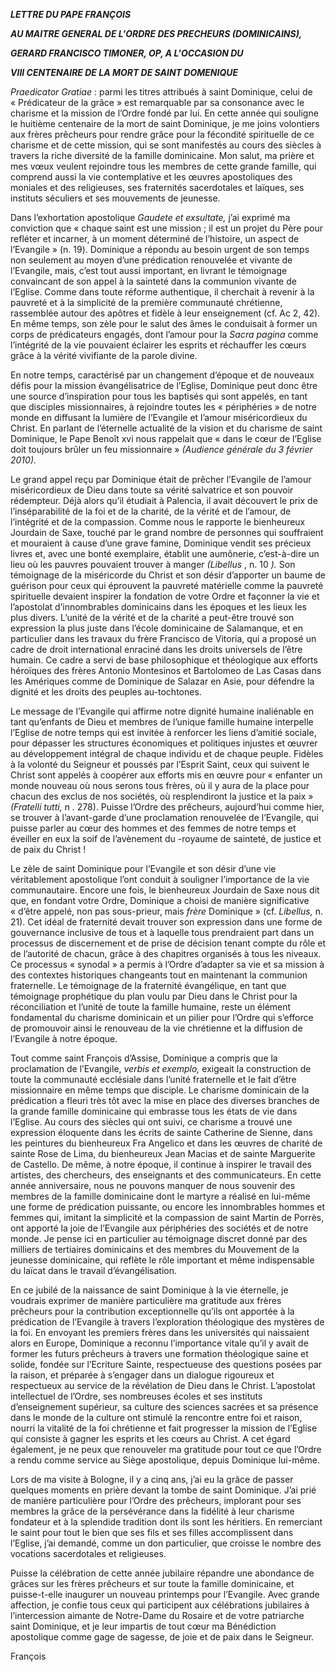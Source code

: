 ***LETTRE DU PAPE FRANÇOIS***

***AU MAITRE GENERAL DE L'ORDRE DES PRECHEURS (DOMINICAINS),***

***GERARD FRANCISCO TIMONER, OP, A L'OCCASION DU***

***VIII CENTENAIRE DE LA MORT DE SAINT DOMENIQUE***

*Praedicator Gratiae* : parmi les titres attribués à saint Dominique, celui de « Prédicateur de la grâce » est remarquable par sa consonance avec le charisme et la mission de l’Ordre fondé par lui. En cette année qui souligne le huitième centenaire de la mort de saint Dominique, je me joins volontiers aux frères prêcheurs pour rendre grâce pour la fécondité spirituelle de ce charisme et de cette mission, qui se sont manifestés au cours des siècles à travers la riche diversité de la famille dominicaine. Mon salut, ma prière et mes vœux veulent rejoindre tous les membres de cette grande famille, qui comprend aussi la vie contemplative et les œuvres apostoliques des moniales et des religieuses, ses fraternités sacerdotales et laïques, ses instituts séculiers et ses mouvements de jeunesse.

Dans l’exhortation apostolique *Gaudete et exsultate,* j’ai exprimé ma conviction que « chaque saint est une mission ; il est un projet du Père pour refléter et incarner, à un moment déterminé de l’histoire, un aspect de l’Evangile » (n. 19). Dominique a répondu au besoin urgent de son temps non seulement au moyen d’une prédication renouvelée et vivante de l’Evangile, mais, c’est tout aussi important, en livrant le témoignage convaincant de son appel à la sainteté dans la communion vivante de l’Eglise. Comme dans toute réforme authentique, il cherchait à revenir à la pauvreté et à la simplicité de la première communauté chrétienne, rassemblée autour des apôtres et fidèle à leur enseignement (cf. Ac 2, 42). En même temps, son zèle pour le salut des âmes le conduisait à former un corps de prédicateurs engagés, dont l’amour pour la *Sacra pagina* comme l’intégrité de la vie pouvaient éclairer les esprits et réchauffer les cœurs grâce à la vérité vivifiante de la parole divine.

En notre temps, caractérisé par un changement d’époque et de nouveaux défis pour la mission évangélisatrice de l’Eglise, Dominique peut donc être une source d’inspiration pour tous les baptisés qui sont appelés, en tant que disciples missionnaires, à rejoindre toutes les « périphéries » de notre monde en diffusant la lumière de l’Evangile et l’amour miséricordieux du Christ. En parlant de l’éternelle actualité de la vision et du charisme de saint Dominique, le Pape Benoît xvi nous rappelait que « dans le cœur de l’Eglise doit toujours brûler un feu missionnaire » *(Audience générale du 3 février 2010).*

Le grand appel reçu par Dominique était de prêcher l’Evangile de l’amour miséricordieux de Dieu dans toute sa vérité salvatrice et son pouvoir rédempteur. Déjà alors qu’il étudiait à Palencia, il avait découvert le prix de l’inséparabilité de la foi et de la charité, de la vérité et de l’amour, de l’intégrité et de la compassion. Comme nous le rapporte le bienheureux Jourdain de Saxe, touché par le grand nombre de personnes qui souffraient et mouraient à cause d’une grave famine, Dominique vendit ses précieux livres et, avec une bonté exemplaire, établit une aumônerie, c’est-à-dire un lieu où les pauvres pouvaient trouver à manger *(Libellus* , n. 10 *).* Son témoignage de la miséricorde du Christ et son désir d’apporter un baume de guérison pour ceux qui éprouvent la pauvreté matérielle comme la pauvreté spirituelle devaient inspirer la fondation de votre Ordre et façonner la vie et l’apostolat d’innombrables dominicains dans les époques et les lieux les plus divers. L’unité de la vérité et de la charité a peut-être trouvé son expression la plus juste dans l’école dominicaine de Salamanque, et en particulier dans les travaux du frère Francisco de Vitoria, qui a proposé un cadre de droit international enraciné dans les droits universels de l’être humain. Ce cadre a servi de base philosophique et théologique aux efforts héroïques des frères Antonio Montesinos et Bartolomeo de Las Casas dans les Amériques comme de Dominique de Salazar en Asie, pour défendre la dignité et les droits des peuples au-tochtones.

Le message de l’Evangile qui affirme notre dignité humaine inaliénable en tant qu’enfants de Dieu et membres de l’unique famille humaine interpelle l’Eglise de notre temps qui est invitée à renforcer les liens d’amitié sociale, pour dépasser les structures économiques et politiques injustes et œuvrer au développement intégral de chaque individu et de chaque peuple. Fidèles à la volonté du Seigneur et poussés par l’Esprit Saint, ceux qui suivent le Christ sont appelés à coopérer aux efforts mis en œuvre pour « enfanter un monde nouveau où nous serons tous frères, où il y aura de la place pour chacun des exclus de nos sociétés, où resplendiront la justice et la paix » *(Fratelli tutti,* n *.* 278). Puisse l’Ordre des prêcheurs, aujourd’hui comme hier, se trouver à l’avant-garde d’une proclamation renouvelée de l’Evangile, qui puisse parler au cœur des hommes et des femmes de notre temps et éveiller en eux la soif de l’avènement du -royaume de sainteté, de justice et de paix du Christ !

Le zèle de saint Dominique pour l’Evangile et son désir d’une vie véritablement apostolique l’ont conduit à souligner l’importance de la vie communautaire. Encore une fois, le bienheureux Jourdain de Saxe nous dit que, en fondant votre Ordre, Dominique a choisi de manière significative « d’être appelé, non pas sous-prieur, mais *frère* Dominique » (cf. *Libellus,* n. 21). Cet idéal de fraternité devait trouver son expression dans une forme de gouvernance inclusive de tous et à laquelle tous prendraient part dans un processus de discernement et de prise de décision tenant compte du rôle et de l’autorité de chacun, grâce à des chapitres organisés à tous les niveaux. Ce processus « synodal » a permis à l’Ordre d’adapter sa vie et sa mission à des contextes historiques changeants tout en maintenant la communion fraternelle. Le témoignage de la fraternité évangélique, en tant que témoignage prophétique du plan voulu par Dieu dans le Christ pour la réconciliation et l’unité de toute la famille humaine, reste un élément fondamental du charisme dominicain et un pilier pour l’Ordre qui s’efforce de promouvoir ainsi le renouveau de la vie chrétienne et la diffusion de l’Evangile à notre époque.

Tout comme saint François d’Assise, Dominique a compris que la proclamation de l’Evangile, *verbis et exemplo,* exigeait la construction de toute la communauté ecclésiale dans l’unité fraternelle et le fait d’être missionnaire en même temps que disciple. Le charisme dominicain de la prédication a fleuri très tôt avec la mise en place des diverses branches de la grande famille dominicaine qui embrasse tous les états de vie dans l’Eglise. Au cours des siècles qui ont suivi, ce charisme a trouvé une expression éloquente dans les écrits de sainte Catherine de Sienne, dans les peintures du bienheureux Fra Angelico et dans les œuvres de charité de sainte Rose de Lima, du bienheureux Jean Macias et de sainte Marguerite de Castello. De même, à notre époque, il continue à inspirer le travail des artistes, des chercheurs, des enseignants et des communicateurs. En cette année anniversaire, nous ne pouvons manquer de nous souvenir des membres de la famille dominicaine dont le martyre a réalisé en lui-même une forme de prédication puissante, ou encore les innombrables hommes et femmes qui, imitant la simplicité et la compassion de saint Martin de Porrès, ont apporté la joie de l’Evangile aux périphéries des sociétés et de notre monde. Je pense ici en particulier au témoignage discret donné par des milliers de tertiaires dominicains et des membres du Mouvement de la jeunesse dominicaine, qui reflète le rôle important et même indispensable du laïcat dans le travail d’évangélisation.

En ce jubilé de la naissance de saint Dominique à la vie éternelle, je voudrais exprimer de manière particulière ma gratitude aux frères prêcheurs pour la contribution exceptionnelle qu’ils ont apportée à la prédication de l’Evangile à travers l’exploration théologique des mystères de la foi. En envoyant les premiers frères dans les universités qui naissaient alors en Europe, Dominique a reconnu l’importance vitale qu’il y avait de former les futurs prêcheurs à travers une formation théologique saine et solide, fondée sur l’Ecriture Sainte, respectueuse des questions posées par la raison, et préparée à s’engager dans un dialogue rigoureux et respectueux au service de la révélation de Dieu dans le Christ. L’apostolat intellectuel de l’Ordre, ses nombreuses écoles et ses instituts d’enseignement supérieur, sa culture des sciences sacrées et sa présence dans le monde de la culture ont stimulé la rencontre entre foi et raison, nourri la vitalité de la foi chrétienne et fait progresser la mission de l’Eglise qui consiste à gagner les esprits et les cœurs au Christ. A cet égard également, je ne peux que renouveler ma gratitude pour tout ce que l’Ordre a rendu comme service au Siège apostolique, depuis Dominique lui-même.

Lors de ma visite à Bologne, il y a cinq ans, j’ai eu la grâce de passer quelques moments en prière devant la tombe de saint Dominique. J’ai prié de manière particulière pour l’Ordre des prêcheurs, implorant pour ses membres la grâce de la persévérance dans la fidélité à leur charisme fondateur et à la splendide tradition dont ils sont les héritiers. En remerciant le saint pour tout le bien que ses fils et ses filles accomplissent dans l’Eglise, j’ai demandé, comme un don particulier, que croisse le nombre des vocations sacerdotales et religieuses.

Puisse la célébration de cette année jubilaire répandre une abondance de grâces sur les frères prêcheurs et sur toute la famille dominicaine, et puisse-t-elle inaugurer un nouveau printemps pour l’Evangile. Avec grande affection, je confie tous ceux qui participent aux célébrations jubilaires à l’intercession aimante de Notre-Dame du Rosaire et de votre patriarche saint Dominique, et je leur impartis de tout cœur ma Bénédiction apostolique comme gage de sagesse, de joie et de paix dans le Seigneur.

François